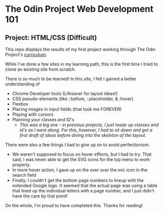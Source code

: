 # The Odin Project Web Development 101

## Project: HTML/CSS (Difficult)

This repo displays the results of my first project working through The Odin Project's [curriculum](http://www.theodinproject.com/courses/web-development-101/lessons/html-css).

While I've done a few sites in my learning path, this is the first time I tried to clone an existing site from scratch.

There is so much to be learned! In this site, I felt I gained a better understanding of

- Chrome Developer tools (Lifesaver for layout ideas!)
- CSS pseudo-elements (like ::before, ::placeholder, & :hover)
- Flexbox
- Placing images in input fields (that took me FOREVER)
- Playing with cursors
- Planning your classes and ID's
  - *This was a big one - in previous projects, I just made up classes and id's as I went along. For this, however, I had to sit down and get a first draft of ideas before diving into the skeleton of the layout.*

There were also a few things I had to give up on to avoid perfectionism:

- We weren't supposed to focus on hover effects, but I had to try. That said, I was never able to get the SVG icons for the top menu to work properly.
- In more hover action, I gave up on the over over the mic icon in the search field
- Finally, I couldn't get the bottom page numbers to lineup with the extended Google logo. It seemed that the actual page was using a table that lined up the individual letters with a page number, and I just didn't have the care by that point!

On the whole, I'm proud to have completed this. Thanks for reading!
